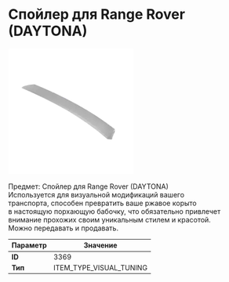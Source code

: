 # Спойлер для Range Rover (DAYTONA)

![Item Image](../img/3369.webp?raw=true)

Предмет: Спойлер для Range Rover (DAYTONA)<br>Используется для визуальной модификаций вашего<br>транспорта, способен превратить ваше ржавое корыто<br>в настоящую порхающую бабочку, что обязательно привлечет<br>внимание прохожих своим уникальным стилем и красотой.<br>Можно передавать и продавать.


| Параметр | Значение |
|----------|----------|
| **ID** | 3369 |
| **Тип** | ITEM_TYPE_VISUAL_TUNING |


